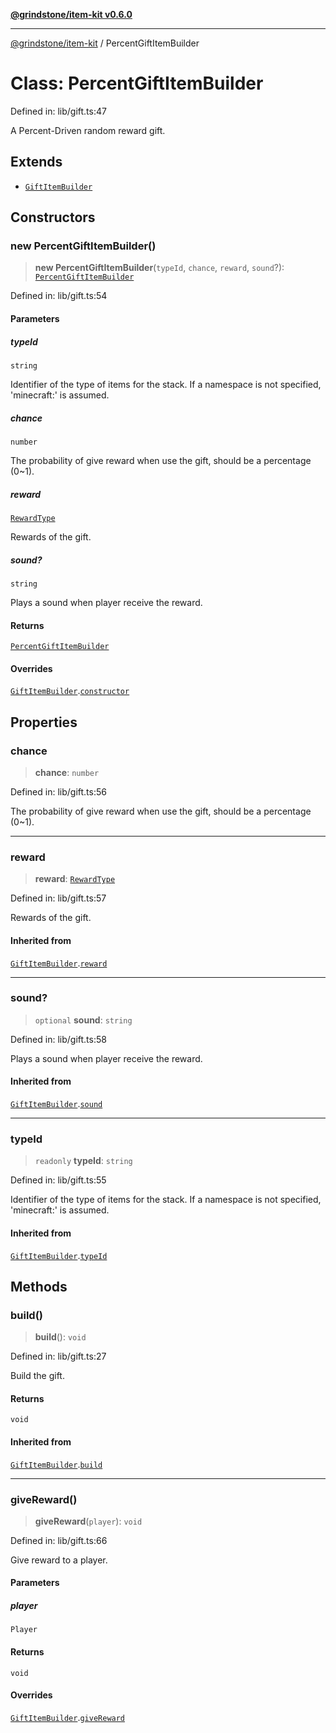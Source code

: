 [**@grindstone/item-kit v0.6.0**](../README.md)

***

[@grindstone/item-kit](../globals.md) / PercentGiftItemBuilder

# Class: PercentGiftItemBuilder

Defined in: lib/gift.ts:47

A Percent-Driven random reward gift.

## Extends

- [`GiftItemBuilder`](GiftItemBuilder.md)

## Constructors

### new PercentGiftItemBuilder()

> **new PercentGiftItemBuilder**(`typeId`, `chance`, `reward`, `sound`?): [`PercentGiftItemBuilder`](PercentGiftItemBuilder.md)

Defined in: lib/gift.ts:54

#### Parameters

##### typeId

`string`

Identifier of the type of items for the stack. If a namespace is not specified, 'minecraft:' is assumed.

##### chance

`number`

The probability of give reward when use the gift, should be a percentage (0~1).

##### reward

[`RewardType`](../interfaces/RewardType.md)

Rewards of the gift.

##### sound?

`string`

Plays a sound when player receive the reward.

#### Returns

[`PercentGiftItemBuilder`](PercentGiftItemBuilder.md)

#### Overrides

[`GiftItemBuilder`](GiftItemBuilder.md).[`constructor`](GiftItemBuilder.md#constructors)

## Properties

### chance

> **chance**: `number`

Defined in: lib/gift.ts:56

The probability of give reward when use the gift, should be a percentage (0~1).

***

### reward

> **reward**: [`RewardType`](../interfaces/RewardType.md)

Defined in: lib/gift.ts:57

Rewards of the gift.

#### Inherited from

[`GiftItemBuilder`](GiftItemBuilder.md).[`reward`](GiftItemBuilder.md#reward-1)

***

### sound?

> `optional` **sound**: `string`

Defined in: lib/gift.ts:58

Plays a sound when player receive the reward.

#### Inherited from

[`GiftItemBuilder`](GiftItemBuilder.md).[`sound`](GiftItemBuilder.md#sound-1)

***

### typeId

> `readonly` **typeId**: `string`

Defined in: lib/gift.ts:55

Identifier of the type of items for the stack. If a namespace is not specified, 'minecraft:' is assumed.

#### Inherited from

[`GiftItemBuilder`](GiftItemBuilder.md).[`typeId`](GiftItemBuilder.md#typeid-1)

## Methods

### build()

> **build**(): `void`

Defined in: lib/gift.ts:27

Build the gift.

#### Returns

`void`

#### Inherited from

[`GiftItemBuilder`](GiftItemBuilder.md).[`build`](GiftItemBuilder.md#build)

***

### giveReward()

> **giveReward**(`player`): `void`

Defined in: lib/gift.ts:66

Give reward to a player.

#### Parameters

##### player

`Player`

#### Returns

`void`

#### Overrides

[`GiftItemBuilder`](GiftItemBuilder.md).[`giveReward`](GiftItemBuilder.md#givereward)
